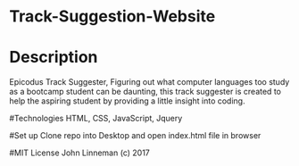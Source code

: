 # Track-Suggestion-Website

# Description
Epicodus Track Suggester, Figuring out what computer languages too study as a bootcamp student can be daunting, this track suggester is created to help the aspiring student by providing a little insight into coding.

#Technologies
HTML, CSS, JavaScript, Jquery

#Set up
Clone repo into Desktop and open index.html file in browser

#MIT License John Linneman (c) 2017
